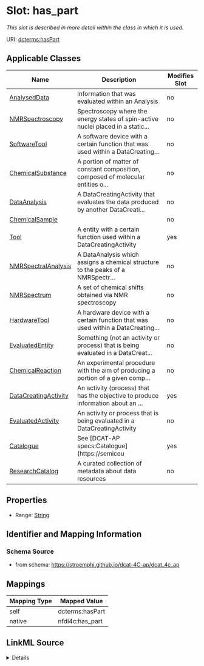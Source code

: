 

# Slot: has_part


_This slot is described in more detail within the class in which it is used._





URI: [dcterms:hasPart](http://purl.org/dc/terms/hasPart)



<!-- no inheritance hierarchy -->





## Applicable Classes

| Name | Description | Modifies Slot |
| --- | --- | --- |
| [AnalysedData](AnalysedData.md) | Information that was evaluated within an Analysis |  no  |
| [NMRSpectroscopy](NMRSpectroscopy.md) | Spectroscopy where the energy states of spin-active nuclei placed in a static... |  no  |
| [SoftwareTool](SoftwareTool.md) | A software device with a certain function that was used within a DataCreating... |  no  |
| [ChemicalSubstance](ChemicalSubstance.md) | A portion of matter of constant composition, composed of molecular entities o... |  no  |
| [DataAnalysis](DataAnalysis.md) | A DataCreatingActivity that evaluates the data produced by another DataCreati... |  no  |
| [ChemicalSample](ChemicalSample.md) |  |  no  |
| [Tool](Tool.md) | A entity with a certain function used within a DataCreatingActivity |  yes  |
| [NMRSpectralAnalysis](NMRSpectralAnalysis.md) | A DataAnalysis which assigns a chemical structure to the peaks of a NMRSpectr... |  no  |
| [NMRSpectrum](NMRSpectrum.md) | A set of chemical shifts obtained via NMR spectroscopy |  no  |
| [HardwareTool](HardwareTool.md) | A hardware device with a certain function that was used within a DataCreating... |  no  |
| [EvaluatedEntity](EvaluatedEntity.md) | Something (not an activity or process) that is being evaluated in a DataCreat... |  no  |
| [ChemicalReaction](ChemicalReaction.md) | An experimental procedure with the aim of producing a portion of a given comp... |  no  |
| [DataCreatingActivity](DataCreatingActivity.md) | An activity (process) that has the objective to produce information about an ... |  yes  |
| [EvaluatedActivity](EvaluatedActivity.md) | An activity or process that is being evaluated in a DataCreatingActivity |  no  |
| [Catalogue](Catalogue.md) | See [DCAT-AP specs:Catalogue](https://semiceu |  yes  |
| [ResearchCatalog](ResearchCatalog.md) | A curated collection of metadata about data resources |  no  |







## Properties

* Range: [String](String.md)





## Identifier and Mapping Information







### Schema Source


* from schema: https://stroemphi.github.io/dcat-4C-ap/dcat_4c_ap




## Mappings

| Mapping Type | Mapped Value |
| ---  | ---  |
| self | dcterms:hasPart |
| native | nfdi4c:has_part |




## LinkML Source

<details>
```yaml
name: has_part
description: This slot is described in more detail within the class in which it is
  used.
from_schema: https://stroemphi.github.io/dcat-4C-ap/dcat_4c_ap
rank: 1000
slot_uri: dcterms:hasPart
alias: has_part
domain_of:
- Catalogue
- DataCreatingActivity
- EvaluatedEntity
- EvaluatedActivity
- Tool
range: string

```
</details>